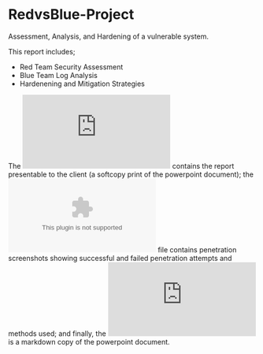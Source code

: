 # RedvsBlue-Project

Assessment, Analysis, and Hardening of a vulnerable system.

This report includes;
   - Red Team Security Assessment
   - Blue Team Log Analysis
   - Hardenening and Mitigation Strategies

The ![pdf](https://github.com/paulsbarrett/RedvsBlue-Project/blob/main/PSB%20Red%20vs%20Blue%20Project%202.pdf) contains the report presentable to the client (a softcopy print of the powerpoint document); the ![docx](https://github.com/paulsbarrett/RedvsBlue-Project/blob/main/penetration_test_and_screenshots.docx) file contains penetration screenshots showing successful and failed penetration attempts and methods used; and finally, the ![md](https://github.com/paulsbarrett/RedvsBlue-Project/blob/main/PSBRedvsBlueProject2.md) is a markdown copy of the powerpoint document.
